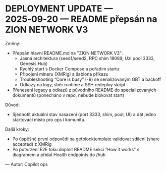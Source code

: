 # DEPLOYMENT UPDATE — 2025‑09‑20 — README přepsán na ZION NETWORK V3

Změny:
- Přepsán hlavní README.md na "ZION NETWORK V3":
  - Jasná architektura (seed1/seed2, RPC shim 18089, Uzi pool 3333, Genesis Hub)
  - Rychlý start s Docker Compose a pořadím startu
  - Připojení mineru (XMRig) a šablona příkazu
  - Troubleshooting “Core is busy” (-9) se serializovaným GBT a backoff
  - Odkazy na logy, sběr runtime a SSH redeploy skript
- Přenesení legacy a odkazů z původního README do specializovaných dokumentů (ponecháno v repo, nebude blokovat start)

Důvod:
- Sjednotit aktuální stav nasazení (port 3333, shim, pool, UI) a dát jedno startovací místo pro ops i komunitu.

Další kroky:
- Po úspěšné první odpovědi na getblocktemplate validovat sdílení (share accepted) z XMRig
- Po potvrzení E2E toku doplnit README sekci "How it works" s diagramem a přidat Health endpoints do /hub

— Autor: Copilot ops

